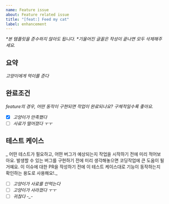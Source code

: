 ```yaml
---
name: Feature issue
about: Feature related issue
title: "[feat:] Feed my cat"
label: enhancement
---
```


_*본 템플릿을 준수하지 않아도 됩니다._
_*기울어진 글꼴은 작성이 끝나면 모두 삭제해주세요._

## 요약
_고양이에게 먹이를 준다_

## 완료조건
_feature의 경우, 어떤 동작이 구현되면 작업이 완료되나요? 구체적일수록 좋아요._
- [x] _고양이가 만족했다_
- [ ] _사료가 떨어졌다 ㅜㅜ_

## 테스트 케이스
_ 어떤 테스트가 필요하고, 어떤 버그가 예상되는지 작업을 시작하기 전에 미리 적어보아요. 발생할 수 있는 버그를 구현하기 전에 미리 생각해놓으면 코딩작업에 큰 도움이 될 거예요. 이 이슈에 대한 PR을 작성하기 전에 이 테스트 케이스대로 기능이 동작하는지 확인하는 용도로 사용해요!._
- [ ] _고양이가 사료를 안먹는다_
- [ ] _고양이가 사라졌다 ㅜㅜ_
- [ ] _귀찮다 -\_-_